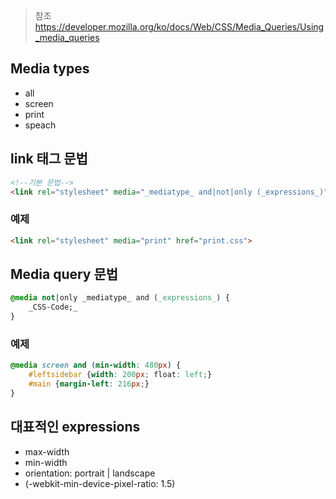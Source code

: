 > 참조
> https://developer.mozilla.org/ko/docs/Web/CSS/Media_Queries/Using_media_queries

## Media types
- all
- screen
- print
- speach

## link 태그 문법
```html
<!--기본 문법-->
<link rel="stylesheet" media="_mediatype_ and|not|only (_expressions_)" href="print.css">
```
### 예제
```html
<link rel="stylesheet" media="print" href="print.css">
```
## Media query 문법
```css
@media not|only _mediatype_ and (_expressions_) {  
	_CSS-Code;_
}
```
### 예제
```css
@media screen and (min-width: 480px) {  
	#leftsidebar {width: 200px; float: left;}  
	#main {margin-left: 216px;}
}
```
## 대표적인 expressions
- max-width
- min-width
- orientation: portrait | landscape
- (-webkit-min-device-pixel-ratio: 1.5)